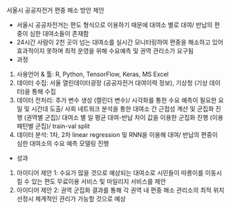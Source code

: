 서울시 공공자전거 편중 해소 방안 제안
-	서울시 공공자전거는 편도 형식으로 이용하기 때문에 대여소 별로 대여/ 반납의 편중이 심한 대여소들이 존재함
-	24시간 사람이 2천 곳이 넘는 대여소를 실시간 모니터링하여 편중을 해소하고 있어 효과적이지 못하며 최적 운영을 위해 수요예측 및 권역 관리소가 요구됨
-	과정
1. 사용언어 & 툴: R, Python, TensorFlow, Keras, MS Excel
2. 데이터 수집: 서울 열린데이터광장 (공공자전거 대여이력 정보), 기상청 (기상 데이터)을 통해 수집
3. 데이터 전처리: 추가 변수 생성 (캘린더 변수)/ 시각화를 통한 수요 예측이 필요한 요일 및 시간대 도출/ 사회 네트워크 분석을 통한 대여소 간 근접성 계산 및 군집화 진행 (권역별 군집)/ 대여소 별 일 평균 대여-반납 차이 값을 이용한 군집화 진행 (이용패턴별 군집)/ train-val split
4. 데이터 분석: 1차, 2차 linear regression 및 RNN을 이용해 대여/ 반납의 편중이 심한 대여소의 수요 예측 모델링 진행

-	성과
1. 아이디어 제안 1: 수요가 많을 것으로 예상되는 대여소로 시민들이 따릉이를 이동시킬 수 있는 편도 무료이용 서비스 및 마일리지 서비스를 제안
2. 아이디어 제안 2: 권역 군집화 결과를 통해 각 권역 내 편중 해소 관리소의 최적 위치 선정시 체계적인 관리가 가능할 것으로 예상

